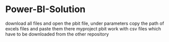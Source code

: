 # Power-BI-Solution

download all files and open the pbit file, under parameters copy the path of excels files and paste them there
myproject pbit work with csv files which have to be downloaded from the other repository

